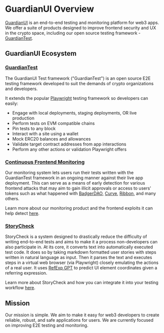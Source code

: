 # GuardianUI Overview

[GuardianUI](https://www.guardianui.com/) is an end-to-end testing and monitoring platform for web3 apps. We offer a suite of products designed to improve frontend security and UX in the crypto space, including our open source testing framework - [GuardianTest](platform/guardian-test/).

## GuardianUI Ecosystem

### [GuardianTest](platform/guardian-test/)

The GuardianUI Test framework ("GuardianTest") is an open source E2E testing framework developed to suit the demands of crypto organizations and developers.

It extends the popular [Playwright](https://playwright.dev/) testing framework so developers can easily:

* Engage with local deployments, staging deployments, OR live production
* Perform tests on EVM compatible chains
* Pin tests to any block
* Interact with a site using a wallet
* Mock ERC20 balances and allowances
* Validate target contract addresses from app interactions
* Perform any other actions or validation Playwright offers

### [Continuous Frontend Monitoring](platform/continuous-monitoring/)

Our monitoring system lets users run their tests written with the GuardianTest framework in an ongoing manner against their live app deployment. This can serve as a means of early detection for various frontend attacks that may aim to gain illicit approvals or access to users' tokens such as what happened with [BadgerDAO](https://www.coindesk.com/business/2021/12/02/badger-dao-protocol-suffers-10m-exploit/), [Curve](https://cointelegraph.com/news/curve-finance-exploit-experts-dissect-what-went-wrong), [Ribbon](https://twitter.com/ribbonfinance/status/1540250826156871681?lang=en), and many others.

Learn more about our monitoring product and the frontend exploits it can help detect [here](https://www.guardianui.com/).

### [StoryCheck](platform/storycheck-beta.md)

StoryCheck is a system designed to drastically reduce the difficulty of writing end-to-end tests and aims to make it a process non-developers can also participate in. At its core, it converts text into automatically executed test code. It does so by taking markdown formatted user stories with steps written in natural language as input. Then it parses the text and executes steps in a virtual web browser (via Playwright) closely emulating the actions of a real user. It uses [RefExp GPT](https://huggingface.co/spaces/GuardianUI/ui-refexp-click) to predict UI element coordinates given a referring expression.

Learn more about StoryCheck and how you can integrate it into your testing workflow [here](https://github.com/GuardianUI/storycheck).

## Mission

Our mission is simple. We aim to make it easy for web3 developers to create reliable, robust, and safe applications for users. We are currently focused on improving E2E testing and monitoring.
